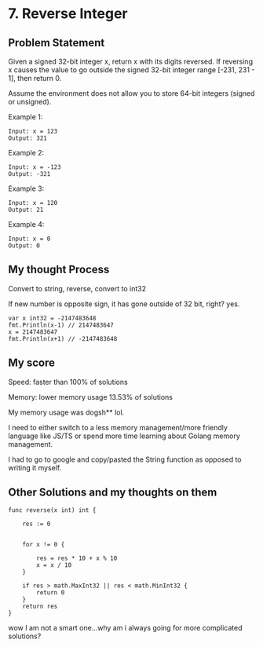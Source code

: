 # 7. Reverse Integer

## Problem Statement

Given a signed 32-bit integer x, return x with its digits reversed. If reversing x causes the value to go outside the signed 32-bit integer range [-231, 231 - 1], then return 0.

Assume the environment does not allow you to store 64-bit integers (signed or unsigned).


Example 1:
```
Input: x = 123
Output: 321
```

Example 2:
```
Input: x = -123
Output: -321
```

Example 3:
```
Input: x = 120
Output: 21
```

Example 4:
```
Input: x = 0
Output: 0
```

## My thought Process

Convert to string, reverse, convert to int32

If new number is opposite sign, it has gone outside of 32 bit, right? yes.

```golang
var x int32 = -2147483648
fmt.Println(x-1) // 2147483647
x = 2147483647
fmt.Println(x+1) // -2147483648
```

## My score

Speed: faster than 100% of solutions

Memory: lower memory usage 13.53% of solutions

My memory usage was dogsh** lol.

I need to either switch to a less memory management/more friendly language like JS/TS or spend more time learning about Golang memory management.

I had to go to google and copy/pasted the String function as opposed to writing it myself.

## Other Solutions and my thoughts on them

```golang
func reverse(x int) int {
    
    res := 0 
    
  
    for x != 0 {
        
        res = res * 10 + x % 10
        x = x / 10
    }
    
    if res > math.MaxInt32 || res < math.MinInt32 {
        return 0
    }
    return res
}
```

wow I am not a smart one...why am i always going for more complicated solutions?
